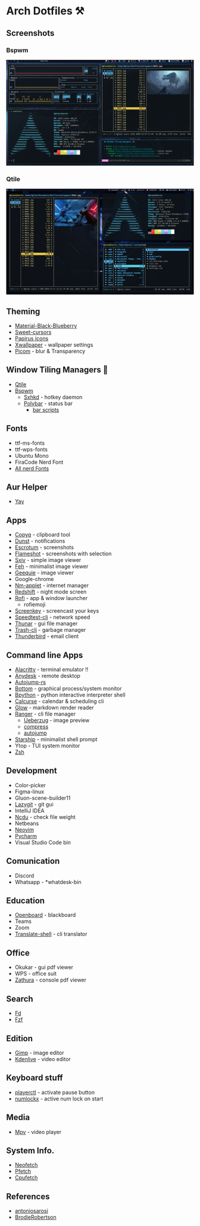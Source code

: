 # Arch Dotfiles ⚒

## Screenshots

### Bspwm

![1](https://github.com/Dgloor/dotfiles/blob/main/screenshots/04.png)

### Qtile

![2](https://github.com/Dgloor/dotfiles/blob/main/screenshots/01.png)



## Theming

- [Material-Black-Blueberry](https://www.gnome-look.org/p/1316887/)
- [Sweet-cursors](https://www.gnome-look.org/p/1393084/)
- [Papirus icons](https://www.gnome-look.org/p/1166289/)
- [Xwallpaper](https://github.com/stoeckmann/xwallpaper) - wallpaper settings
- [Picom](https://github.com/yshui/picom) - blur & Transparency

## Window Tiling Managers 🥷

- [Qtile](http://www.qtile.org/)
- [Bspwm](https://github.com/baskerville/bspwm)
  - [Sxhkd](https://github.com/baskerville/sxhkd) - hotkey daemon
  - [Polybar](https://github.com/polybar/polybar) - status bar
    - [bar scripts](https://github.com/Dgloor/scripts)

## Fonts

- ttf-ms-fonts
- ttf-wps-fonts
- Ubuntu Mono
- FiraCode Nerd Font
- [All nerd Fonts](https://www.nerdfonts.com/font-downloads)

## Aur Helper

- [Yay](https://github.com/Jguer/yay)

## Apps

- [Copyq](https://github.com/hluk/CopyQ) - clipboard tool
- [Dunst](https://github.com/dunst-project/dunst) - notifications
- [Escrotum](https://github.com/Roger/escrotum) - screenshots
- [Flameshot](https://github.com/ManuelLR/docker-flameshot) - screenshots with selection
- [Sxiv](https://github.com/muennich/sxiv) - simple image viewer
- [Feh](https://github.com/derf/feh) - minimalist image viewer
- [Geequie](https://github.com/BestImageViewer/geeqie) - image viewer
- Google-chrome
- [Nm-applet](https://www.archlinux.org/packages/?name=network-manager-applet) - internet manager
- [Redshift](https://wiki.archlinux.org/index.php/redshift) - night mode screen
- [Rofi](https://github.com/davatorium/rofi) - app & window launcher
  - rofiemoji
- [Screenkey](https://www.thregr.org/~wavexx/software/screenkey/) - screencast your keys
- [Speedtest-cli](https://www.speedtest.net/es/apps/cli) - network speed
- [Thunar](https://wiki.archlinux.org/index.php/thunar) - gui file manager
- [Trash-cli](https://wiki.archlinux.org/index.php/Trash_management) - garbage manager
- [Thunderbird](https://www.thunderbird.net/es-ES/) - email client

## Command line Apps

- [Alacritty](https://github.com/alacritty/alacritty) - terminal emulator !!
- [Anydesk](https://anydesk.com/es) - remote desktop
- [Autojump-rs](https://github.com/xen0n/autojump-rs)
- [Bottom](https://github.com/ClementTsang/bottom) - graphical process/system monitor
- [Bpython](https://github.com/bpython/bpython) - python interactive interpreter shell
- [Calcurse](https://github.com/lfos/calcurse) - calendar & scheduling cli
- [Glow](https://github.com/charmbracelet/glow) - markdown render reader
- [Ranger](https://github.com/ranger/ranger) - cli file manager
  - [Ueberzug](https://github.com/ranger/ranger/wiki/Image-Previews) - image preview
  - [compress](https://github.com/maximtrp/ranger-archives/blob/master/compress.py)
  - [autojump](https://github.com/fdw/ranger-autojump)
- [Starship](https://starship.rs/) - minimalist shell prompt
- Ytop - TUI system monitor
- [Zsh](<https://wiki.archlinux.org/index.php/Zsh_(Espa%C3%B1ol)>)

## Development

- Color-picker
- Figma-linux
- Gluon-scene-builder11
- [Lazygit](https://github.com/jesseduffield/lazygit) - git gui
- IntelliJ IDEA
- [Ncdu](https://www.archlinux.org/packages/community/x86_64/ncdu/) - check file weight
- Netbeans
- [Neovim](https://github.com/neovim/neovim)
- [Pycharm](https://www.jetbrains.com/es-es/pycharm/)
- Visual Studio Code bin

## Comunication

- Discord
- Whatsapp - \*whatdesk-bin

## Education

- [Openboard](https://openboard.ch/index.en.html) - blackboard
- Teams
- Zoom
- [Translate-shell](https://github.com/soimort/translate-shell) - cli translator

## Office

- Okukar - gui pdf viewer
- WPS - office suit
- [Zathura](https://github.com/pwmt/zathura) - console pdf viewer

## Search

- [Fd](https://github.com/sharkdp/fd)
- [Fzf](https://github.com/junegunn/fzf)

## Edition

- [Gimp]() - image editor
- [Kdenlive]() - video editor

## Keyboard stuff

- [playerctl](https://github.com/altdesktop/playerctl) - activate pause button
- [numlockx](<https://wiki.archlinux.org/index.php/Activating_numlock_on_bootup_(Espa%C3%B1ol)>) - active num lock on start

## Media

- [Mpv](https://github.com/mpv-player/mpv) - video player

## System Info.

- [Neofetch](https://github.com/dylanaraps/neofetch)
- [Pfetch](https://github.com/dylanaraps/pfetch)
- [Cpufetch](https://github.com/Dr-Noob/cpufetch)

## References

- [antoniosarosi](https://github.com/antoniosarosi/dotfiles)
- [BrodieRobertson](https://github.com/BrodieRobertson/dotfiles)
